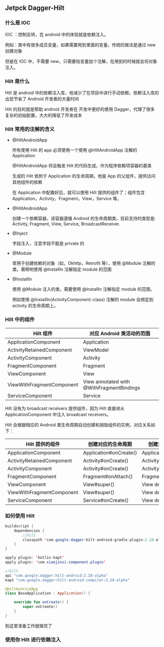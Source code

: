 ## Jetpck Dagger-Hilt

### 什么是 IOC

IOC ：控制反转，在 android 中的体现就是依赖注入。

例如：类中有很多成员变量，如果需要用到里面的变量，传统的做法是通过 new 创建对象

但是在 IOC 中，不需要 new，只需要给变量加个注解，在用到的时候就会将对象注入。

### Hilt 是什么

Hilt 是 android 中的依赖注入库，他减少了在项目中进行手动依赖，依赖注入库的出现节省了 Android 开发者的大量时间

Hilt 的目的就是帮助 android 开发者在 开发中更好的使用 Dagger，代理了很多复杂的初始配置，大大的降低了开发成本

### Hilt 常用的注解的含义

- @HiltAndroidApp

  所有使用 Hilt 的 app 必须使用一个使用 @HiltAndroidApp 注解的 Application

  @HiltAndroidApp 将会触发 Hilt 的代码生成，作为程序依赖项容器的基类

  生成的 Hilt 依附于 Application 的生命周期，他是 App 的父组件，提供访问其他组件的依赖

  在 Application 中配置好后，就可以使用 Hilt 提供的组件了；组件包含 Application，Activity，Fragment，View，Service 等。

- @HiltAndroidApp

  创建一个依赖容器，该容器遵循 Android 的生命周期类，目前支持的类型是: Activity, Fragment, View, Service, BroadcastReceiver.

- @Inject

  字段注入，注意字段不能是 private 的

- @Module

  常用于创建依赖的对象（如，Okhttp，Retrofit 等），使用 @Module 注解的类，需啊哟使用 @InstallIn 注解指定 module 的范围

- @InstallIn

  使用 @Module 注入的类，需要使用 @InstallIn 注解指定 module 的范围。

  例如使用 @InstallIn(ActivityComponent::class) 注解的 module 会绑定到 activity 的生命周期上。

### Hilt 中的组件

| Hilt 组件                 | 对应 Android 类活动的范围                 |
| ------------------------- | ----------------------------------------- |
| ApplicationComponent      | Application                               |
| ActivityRetainedComponent | ViewModel                                 |
| ActivityComponent         | Activity                                  |
| FragmentComponent         | Fragment                                  |
| ViewComponent             | View                                      |
| ViewWithFragmentComponent | View annotated with @WithFragmentBindings |
| ServiceComponent          | Service                                   |

Hilt 没有为 broadcast receivers 提供组件，因为 Hilt 直接进从 ApplicationComponent 中注入 broadcast receivers。

Hilt 会根据相应的 Android 类生命周期自动创建和销毁组件的实例，对应关系如下：

| Hilt 提供的组件           | 创建对应的生命周期     | 创建对应的生命周期      |
| ------------------------- | ---------------------- | ----------------------- |
| ApplicationComponent      | Application#onCreate() | Application#onDestroy() |
| ActivityRetainedComponent | Activity#onCreate()    | Activity#onDestroy()    |
| ActivityComponent         | Activity#onCreate()    | Activity#onDestroy()    |
| FragmentComponent         | Fragment#onAttach()    | Fragment#onDestroy()    |
| ViewComponent             | View#super()           | View destroyed          |
| ViewWithFragmentComponent | View#super()           | View destroyed          |
| ServiceComponent          | Service#onCreate()     | View destroyed          |

### 如何使用 Hilt

```java
buildscript {
    dependencies {
        //hilt
        classpath 'com.google.dagger:hilt-android-gradle-plugin:2.28-alpha'
    }
}
```

```java
apply plugin: 'kotlin-kapt'
apply plugin: 'com.xiaojinzi.component.plugin'

//hilt
api "com.google.dagger:hilt-android:2.28-alpha"
kapt "com.google.dagger:hilt-android-compiler:2.28-alpha"

```

```kotlin
@HiltAndroidApp
class BaseApplication : Application() {

    override fun onCreate() {
        super.onCreate()
    }
}
```

到这里准备工作就做完了

### 使用你 Hilt 进行依赖注入
